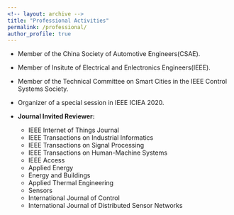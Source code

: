 ```yaml
---
<!-- layout: archive -->
title: "Professional Activities"
permalink: /professional/
author_profile: true
---
```

* Member of the China Society of Automotive Engineers(CSAE).

* Member of Insitute of Electrical and Enlectronics Engineers(IEEE).

* Member of the Technical Committee on Smart Cities in the IEEE Control Systems Society.

* Organizer of a special session in IEEE ICIEA 2020.

* **Journal Invited Reviewer:**
  * IEEE Internet of Things Journal
  * IEEE Transactions on Industrial Informatics
  * IEEE Transactions on Signal Processing
  * IEEE Transactions on Human-Machine Systems
  * IEEE Access
  * Applied Energy
  * Energy and Buildings
  * Applied Thermal Engineering
  * Sensors
  * International Journal of Control
  * International Journal of Distributed Sensor Networks
